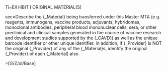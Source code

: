 Ti=EXHIBIT I ORIGINAL MATERIAL(S)

sec=Describe the {_Material} being transferred under this Master MTA (e.g. reagents, immunogens, vaccine products, adjuvants, hybridomas, monoclonal antibodies, peripheral blood mononuclear cells, sera, or other preclinical and clinical samples generated in the course of vaccine research and development studies supported by the {_CAVD}) as well as the unique barcode identifier or other unique identifier. In addition, if {_Provider} is NOT the original {_Provider} of any of the {_Material}s, identify the original {_Provider} of each {_Material} also.

=[G/Z/ol/Base]

